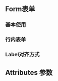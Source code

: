 <script setup>
import demo1 from  './demo1.vue'
import demo2 from  './demo2.vue'
import demo3 from  './demo3.vue'
import Attributes from './Attributes.vue'

import preview from '@/components/preview.vue'

</script>

## Form表单

### 基本使用
<demo1/>
<preview compName='form' demoName='demo1'/>

### 行内表单
<demo2/>
<preview compName='form' demoName='demo2'/>

### Label对齐方式
<demo3/>
<preview compName='form' demoName='demo3'/>

## Attributes 参数
<Attributes/>
<br/>


